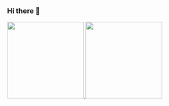 ### Hi there 👋

<div>
<a href="https://github.com/fmalcantara">
<img height="180em" src="https://github-readme-stats.vercel.app/api/top-langs/?username=fmalcantara&layout=compact&langs_count=7&theme=dracula"/>
<img height="180em" src="https://github-readme-stats.vercel.app/api?username=fmalcantara&show_icons=true&theme=dracula&include_all_commits=true&count_private=true"/>
</div>
